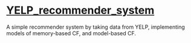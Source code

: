 # [YELP_recommender_system]()
A simple recommender system by taking data from YELP, implementing models of memory-based CF, and model-based CF. 
